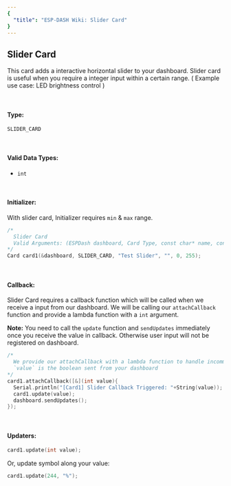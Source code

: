 ```yaml
---
{
  "title": "ESP-DASH Wiki: Slider Card"
}
---
```

## Slider Card

This card adds a interactive horizontal slider to your dashboard. Slider card is useful when you require a integer input within a certain range. ( Example use case: LED brightness control )

<br>

#### Type: 
`SLIDER_CARD`

<br>

#### Valid Data Types:
- `int`

<br>

#### Initializer:
With slider card, Initializer requires `min` & `max` range.
```cpp
/* 
  Slider Card
  Valid Arguments: (ESPDash dashboard, Card Type, const char* name, const char* symbol (optional), int min, int max)
*/
Card card1(&dashboard, SLIDER_CARD, "Test Slider", "", 0, 255);
```

<br>

#### Callback:
Slider Card requires a callback function which will be called when we receive a input from our dashboard. We will be calling our `attachCallback` function and provide a lambda function with a `int` argument.

**Note:** You need to call the `update` function and `sendUpdates` immediately once you receive the value in callback. Otherwise user input will not be registered on dashboard.

```cpp
/*
  We provide our attachCallback with a lambda function to handle incomming data
  `value` is the boolean sent from your dashboard
*/
card1.attachCallback([&](int value){
  Serial.println("[Card1] Slider Callback Triggered: "+String(value));
  card1.update(value);
  dashboard.sendUpdates();
});
```

<br>

#### Updaters:

```cpp
card1.update(int value);
```

Or, update symbol along your value:
```cpp
card1.update(244, "%");
```